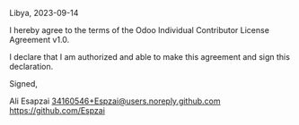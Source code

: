 Libya, 2023-09-14

I hereby agree to the terms of the Odoo Individual Contributor License
Agreement v1.0.

I declare that I am authorized and able to make this agreement and sign this
declaration.

Signed,

Ali Esapzai 34160546+Espzai@users.noreply.github.com https://github.com/Espzai
